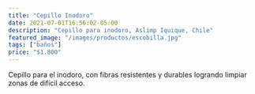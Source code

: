 ```yaml
---
title: "Cepillo Inodoro"
date: 2021-07-01T16:56:02-05:00
description: "Cepillo para inodoro, Aslimp Iquique, Chile"
featured_image: "/images/productos/escobilla.jpg"
tags: ["baños"]
price: "$1.800"
---
```


Cepillo para el inodoro, con fibras resistentes y durables logrando limpiar zonas de difícil acceso. 
